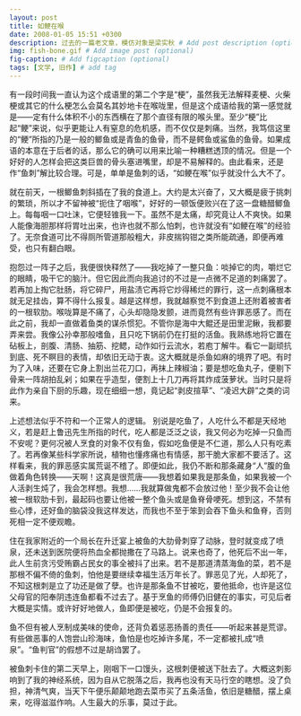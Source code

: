 ```yaml
---
layout: post
title: 如鲠在喉
date: 2008-01-05 15:51 +0300
description: 过去的一篇老文章，模仿对象是梁实秋 # Add post description (optional)
img: fish-bone.gif # Add image post (optional)
fig-caption: # Add figcaption (optional)
tags: [文学, 旧作] # add tag
---
```

有一段时间我一直认为这个成语里的第二个字是“梗”，虽然我无法解释麦梗、火柴梗或其它的什么梗怎么会莫名其妙地卡在喉咙里，但是这个成语给我的第一感觉就是——定有什么体积不小的东西横在了那个直径有限的喉头里。至少“梗”比起“鲠”来说，似乎更能让人有窒息的危机感，而不仅仅是刺痛。当然，我笃信这里的“鲠”所指的乃是一般的鲫鱼或是青鱼的鱼骨，而不是鳄鱼或鲨鱼的鱼骨。如果成语的本意在于后者的话，那么它的确可以用来比喻一种糟糕透顶的情况。但是一个好好的人怎样会把这类巨兽的骨头塞进嘴里，却是不易解释的。由此看来，还是作“鱼刺”解比较合理。可是，单单是鱼刺的话，“如鲠在喉”似乎就没什么大不了。

就在前天，一根鲫鱼刺斜插在了我的食道上。大约是太兴奋了，又大概是疲于挑刺的繁琐，所以才不留神被“扼住了咽喉”，好好的一顿饭便败兴在了这一盘糖醋鲫鱼上。每每咽一口吐沫，它便轻锥我一下。虽然不是太痛，却究竟让人不爽快。如果人能像海胆那样将胃吐出来，也许也就不那么怕刺，也许就没有“如鲠在喉”的经验了。无奈食道可比不得厕所管道那般粗大，非皮揣钩钳之类所能疏通，即便再难受，也只有翻白眼。

抱怨过一阵子之后，我便很快释然了——我吃掉了一整只鱼：啖掉它的肉，嚼烂它的眼睛，吸干它的脑汁。但它因此而向我追讨的不过是一点微不足道的刺痛罢了。若再加上掏它肚肠，将它碎尸，用盐渍它再将它炒得稀烂的罪行，这一点刺痛根本就无足挂齿，算不得什么报复。越是这样想，我就越察觉不到食道上还附着被害者的一根软肋。喉咙算是不痛了，心头却隐隐发颤，进而竟然有些许罪恶感了。而在此之前，我却一直做着鱼类的谋杀惯犯。不管你是海中大鲲还是田里泥鳅，我都要弄来尝。我像公孙幸那般嗜鱼，且只吃下锅前仍在打挺的活鱼。我熟练地将它置在砧板上，剖腹、清肠、抽筋、挖鳃，动作如行云流水，若庖丁解牛。看它一副顽抗到底、死不瞑目的表情，却依旧无动于衷。这大概就是杀鱼如麻的境界了吧。有时为了入味，还要在它身上割出兰花刀口，再抹上辣椒油；要是想吃鱼丸子，便剔下骨来一阵胡拍乱剁；如果在乎造型，便割上十几刀再将其炸成菠萝状。当时只是将此作为亲自下厨的乐趣，现在细细一想，竟记起“剥皮揎草”、“凌迟大辟”之类的词来。

上述想法似乎不符和一个正常人的逻辑。 别说是吃鱼了，人吃什么不都是天经地义，若是赶上鲁迅先生所指的时代，吃人都是泛泛之谈，我又何必为吃掉一只鱼而不安呢？更何况被人烹食的对象不仅有鱼，假如吃鱼便是不仁道，那么人只有吃素了。若再像某些科学家所说，植物也懂疼痛也有情感，那干脆大家都不要活了。这样看来，我的罪恶感实属荒诞不稽了。即便如此，我仍不断和那条藏身“人”腹的鱼做着角色转换——天啊！这真是很荒唐——我想着如果我是那条鱼，如果我被一个人活剥生炖了，我会怎样想。我想……我就算做鬼都不会放过他！至少我不会让他被一根软肋卡到，最起码也要让他被一整个鱼头或是鱼脊骨哽死。想到这，不禁有些心悸，还好鱼的脑袋没我这样发达，而我也不至于笨到会吞下鱼头和鱼脊，否则死相一定不便观瞻。

住在我家附近的一个局长在升迁宴上被鱼的大肋骨刺穿了动脉，登时就变成了喷泉，还未送到医院便将热血全都抛撒在了马路上。说来也奇了，他死后不出一年，此人生前贪污受贿霸占民女的事全被抖了出来。若不是那道清蒸海鱼的菜，若不是那根不偏不倚的鱼刺，怕他是要继续幸福生活万年长了。罪恶见了光，人却死了，不知这根刺是立了功还是做了孽。也许是那条鱼不甘被吃，要他抵命，也许是这位父母官的阳奉阴违连鱼都看不过去了。基于烹鱼的师傅仍旧健在的事实，可见后者大概是实情。或许好好地做人，鱼即便是被吃，仍是不会报复的。

鱼不但有被人烹制成美味的使命，还背负着惩恶扬善的责任——听起来甚是荒谬。有些做恶事的人饱尝山珍海味，鱼怕是也吃掉许多尾，不一定都被扎成“喷泉”。“鱼判官”的假想不过是胡诌罢了。

被鱼刺卡住的第二天早上，刚咽下一口馒头，这根刺便被送下肚去了。大概这刺影响到了我的神经系统，因为自从它脱落之后，我再也没有天马行空的瞎想。没了负担，神清气爽，当天下午便乐颠颠地跑去菜市买了五条活鱼，依旧是糖醋，摆上桌来，吃得滋滋作响。人生最大的乐事，莫过于此。

<!--

## Plaid ramps kitsch woke pork belly 大号字体

![I and My friends]({{site.baseurl}}/assets/img/we-in-rest.jpg) 引用照片


>Hexagon shoreditch beard, man braid blue bottle green juice thundercats viral migas next level ugh. Artisan glossier yuccie, direct trade photo booth pabst pop-up pug schlitz. quote格式

 列表
* Hexagon shoreditch beard
* Intelligentsia narwhal austin
* Literally meditation four
* Microdosing hoodie woke

-->